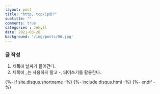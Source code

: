```yaml
---
layout: post
title: "http, tcp/ip란?"
subtitle: ""
comments: true
categories : Jekyll
date: 2021-03-28
background: '/img/posts/06.jpg'
---
```


### 글 작성
 1. 제목에 날짜가 들어간다.
 2. 제목에 _는 사용하지 말고 -, 띄어쓰기를 활용한다.

{%- if site.disqus.shortname -%}
 {%- include disqus.html -%} 
{%- endif -%}
